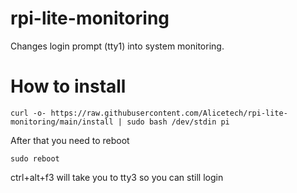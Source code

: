 # rpi-lite-monitoring
Changes login prompt (tty1)  into system monitoring.

# How to install
```
curl -o- https://raw.githubusercontent.com/Alicetech/rpi-lite-monitoring/main/install | sudo bash /dev/stdin pi
```
After that you need to reboot
```
sudo reboot
```

ctrl+alt+f3 will take you to tty3 so you can still login
